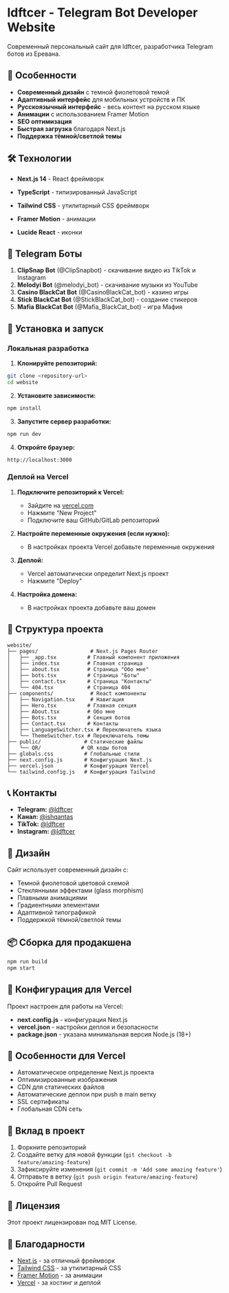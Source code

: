 # ldftcer - Telegram Bot Developer Website

Современный персональный сайт для ldftcer, разработчика Telegram ботов из Еревана.

## 🚀 Особенности

- **Современный дизайн** с темной фиолетовой темой
- **Адаптивный интерфейс** для мобильных устройств и ПК
- **Русскоязычный интерфейс** - весь контент на русском языке
- **Анимации** с использованием Framer Motion
- **SEO оптимизация**
- **Быстрая загрузка** благодаря Next.js
- **Поддержка тёмной/светлой темы**

## 🛠 Технологии

- **Next.js 14** - React фреймворк
- **TypeScript** - типизированный JavaScript
- **Tailwind CSS** - утилитарный CSS фреймворк
- **Framer Motion** - анимации

- **Lucide React** - иконки

## 📱 Telegram Боты

1. **ClipSnap Bot** (@ClipSnapbot) - скачивание видео из TikTok и Instagram
2. **Melodyi Bot** (@melodyi_bot) - скачивание музыки из YouTube
3. **Casino BlackCat Bot** (@CasinoBlackCat_bot) - казино игры
4. **Stick BlackCat Bot** (@StickBlackCat_bot) - создание стикеров
5. **Mafia BlackCat Bot** (@Mafia_BlackCat_bot) - игра Мафия

## 🚀 Установка и запуск

### Локальная разработка

1. **Клонируйте репозиторий:**
```bash
git clone <repository-url>
cd website
```

2. **Установите зависимости:**
```bash
npm install
```

3. **Запустите сервер разработки:**
```bash
npm run dev
```

4. **Откройте браузер:**
```
http://localhost:3000
```

### Деплой на Vercel

1. **Подключите репозиторий к Vercel:**
   - Зайдите на [vercel.com](https://vercel.com)
   - Нажмите "New Project"
   - Подключите ваш GitHub/GitLab репозиторий

2. **Настройте переменные окружения (если нужно):**
   - В настройках проекта Vercel добавьте переменные окружения

3. **Деплой:**
   - Vercel автоматически определит Next.js проект
   - Нажмите "Deploy"

4. **Настройка домена:**
   - В настройках проекта добавьте ваш домен

## 📁 Структура проекта

```
website/
├── pages/                 # Next.js Pages Router
│   ├── _app.tsx          # Главный компонент приложения
│   ├── index.tsx         # Главная страница
│   ├── about.tsx         # Страница "Обо мне"
│   ├── bots.tsx          # Страница "Боты"
│   ├── contact.tsx       # Страница "Контакты"
│   └── 404.tsx           # Страница 404
├── components/            # React компоненты
│   ├── Navigation.tsx     # Навигация
│   ├── Hero.tsx          # Главная секция
│   ├── About.tsx         # Обо мне
│   ├── Bots.tsx          # Секция ботов
│   ├── Contact.tsx       # Контакты
│   ├── LanguageSwitcher.tsx # Переключатель языка
│   └── ThemeSwitcher.tsx # Переключатель темы
├── public/              # Статические файлы
│   └── QR/             # QR коды ботов
├── globals.css          # Глобальные стили
├── next.config.js       # Конфигурация Next.js
├── vercel.json          # Конфигурация Vercel
└── tailwind.config.js   # Конфигурация Tailwind
```



## 📞 Контакты

- **Telegram:** [@ldftcer](https://t.me/ldftcer)
- **Канал:** [@ishqantas](https://t.me/ishqantas)
- **TikTok:** [@ldftcer](https://www.tiktok.com/@ldftcer)
- **Instagram:** [@ldftcer](https://www.instagram.com/ldftcer/)

## 🎨 Дизайн

Сайт использует современный дизайн с:
- Темной фиолетовой цветовой схемой
- Стеклянными эффектами (glass morphism)
- Плавными анимациями
- Градиентными элементами
- Адаптивной типографикой
- Поддержкой тёмной/светлой темы

## 📦 Сборка для продакшена

```bash
npm run build
npm start
```

## 🔧 Конфигурация для Vercel

Проект настроен для работы на Vercel:

- **next.config.js** - конфигурация Next.js
- **vercel.json** - настройки деплоя и безопасности
- **package.json** - указана минимальная версия Node.js (18+)

## 🚀 Особенности для Vercel

- Автоматическое определение Next.js проекта
- Оптимизированные изображения
- CDN для статических файлов
- Автоматические деплои при push в main ветку
- SSL сертификаты
- Глобальная CDN сеть

## 🤝 Вклад в проект

1. Форкните репозиторий
2. Создайте ветку для новой функции (`git checkout -b feature/amazing-feature`)
3. Зафиксируйте изменения (`git commit -m 'Add some amazing feature'`)
4. Отправьте в ветку (`git push origin feature/amazing-feature`)
5. Откройте Pull Request

## 📄 Лицензия

Этот проект лицензирован под MIT License.

## 🙏 Благодарности

- [Next.js](https://nextjs.org/) - за отличный фреймворк
- [Tailwind CSS](https://tailwindcss.com/) - за утилитарный CSS
- [Framer Motion](https://www.framer.com/motion/) - за анимации
- [Vercel](https://vercel.com/) - за хостинг и деплой 